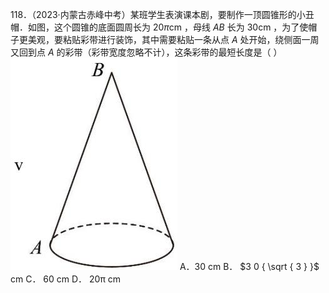 118．（2023·内蒙古赤峰中考）某班学生表演课本剧，要制作一顶圆锥形的小丑帽．如图，这个圆锥的底面圆周长为 $2 0 \pi \mathrm { c m }$ ，母线 $A B$ 长为 $3 0 \mathrm { c m }$ ，为了使帽子更美观，要粘贴彩带进行装饰，其中需要粘贴一条从点 $A$ 处开始，绕侧面一周又回到点 $A$ 的彩带（彩带宽度忽略不计），这条彩带的最短长度是（ ）
![](<../../qs_image_DB/专题3-6__圆的综合（27类题型）（解析版）/9b07842b0187b0b0b5a4d322c6ecc2faacfab13807cf331b9f9b628e83304126.jpg>)
A．30 cm B． $3 0 { \sqrt { 3 } }$ cm C． 60 cm D． 20π cm
